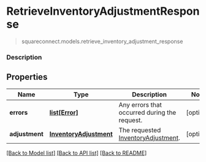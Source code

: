 # RetrieveInventoryAdjustmentResponse
> squareconnect.models.retrieve_inventory_adjustment_response

### Description



## Properties
Name | Type | Description | Notes
------------ | ------------- | ------------- | -------------
**errors** | [**list[Error]**](Error.md) | Any errors that occurred during the request. | [optional] 
**adjustment** | [**InventoryAdjustment**](InventoryAdjustment.md) | The requested [InventoryAdjustment](#type-inventoryadjustment). | [optional] 

[[Back to Model list]](../README.md#documentation-for-models) [[Back to API list]](../README.md#documentation-for-api-endpoints) [[Back to README]](../README.md)


